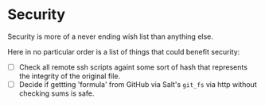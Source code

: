 # Security

Security is more of a never ending wish list than anything else.

Here in no particular order is a list of things that could benefit security:

- [ ] Check all remote ssh scripts againt some sort of hash that represents the integrity of the original file.
- [ ] Decide if gettting 'formula' from GitHub via Salt's `git_fs` via http without checking sums is safe.
